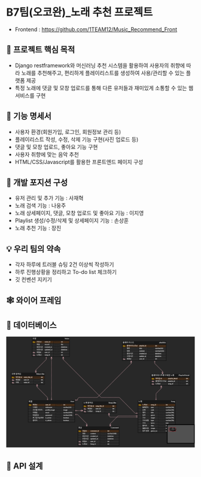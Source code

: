 # B7팀(오코완)_노래 추천 프로젝트 
- Frontend : https://github.com/1TEAM12/Music_Recommend_Front
## ****📌 프로젝트 핵심 목적****

- Django restframework와 머신러닝 추천 시스템을 활용하여 사용자의 취향에 따라 노래를 추천해주고, 편리하게 플레이리스트를 생성하여 사용/관리할 수 있는 플랫폼 제공
- 특정 노래에 댓글 및 모창 업로드를 통해 다른 유저들과 재미있게 소통할 수 있는 웹 서비스를 구현

## 📄 ****기능 명세서****

- 사용자 환경(회원가입, 로그인, 회원정보 관리 등)
- 플레이리스트 작성, 수정, 삭제 기능 구현(사진 업로드 등)
- 댓글 및 모창 업로드, 좋아요 기능 구현
- 사용자 취향에 맞는 음악 추천
- HTML/CSS/Javascript를 활용한 프론트엔드 페이지 구성

## 📘 ****개발 포지션 구성****

- 유저 관리 및 추가 기능 : 사재혁
- 노래 검색 기능 : 나웅주
- 노래 상세페이지, 댓글, 모창 업로드 및 좋아요 기능 : 이지영
- Playlist 생성/수정/삭제 및 상세페이지 기능 : 손상훈
- 노래 추천 기능 : 장진

## 💡 ****우리 팀의 약속****

- 각자 하루에 트러블 슈팅 2건 이상씩 작성하기
- 하루 진행상황을 정리하고 To-do list 체크하기
- 깃 컨벤션 지키기

## ****🕸 와이어 프레임****


## ****🎯 데이터베이스****

![ex_screenshot](./img/song_erd.png)

## ****🎨 API 설계****


